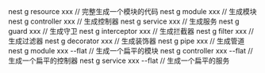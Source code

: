 <!-- @nestjs/cli 快速生成代码 -->

nest g resource xxx // 完整生成一个模块的代码
nest g module xxx // 生成模块
nest g controller xxx // 生成控制器
nest g service xxx // 生成服务
nest g guard xxx // 生成守卫
nest g interceptor xxx // 生成拦截器
nest g filter xxx // 生成过滤器
nest g decorator xxx // 生成装饰器
nest g pipe xxx // 生成管道
nest g module xxx --flat // 生成一个扁平的模块
nest g controller xxx --flat // 生成一个扁平的控制器
nest g service xxx --flat // 生成一个扁平的服务
